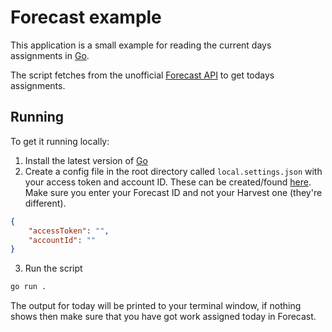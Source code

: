 # Forecast example  

This application is a small example for reading the current days assignments in [Go](https://go.dev/).

The script fetches from the unofficial [Forecast API](https://help.getharvest.com/forecast/faqs/faq-list/api/) to get todays assignments.

## Running
To get it running locally:

1. Install the latest version of [Go](https://go.dev/doc/install)
2. Create a config file in the root directory called `local.settings.json` with your access token and account ID. These can be created/found [here](https://id.getharvest.com/oauth2/access_tokens/new). Make sure you enter your Forecast ID and not your Harvest one (they're different).
``` JSON
{
    "accessToken": "",
    "accountId": ""
}
```
3. Run the script
``` bash
go run .
```

The output for today will be printed to your terminal window, if nothing shows then make sure that you have got work assigned today in Forecast.
